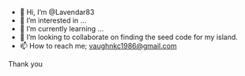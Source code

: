 - 👋 Hi, I’m @Lavendar83
- 👀 I’m interested in ...
- 🌱 I’m currently learning ...
- 💞️ I’m looking to collaborate on finding the seed code for my island.
- 📫 How to reach me; vaughnkc1986@gmail.com

Thank you

<!---
Lavendar83/Lavendar83 is a ✨ special ✨ repository because its `README.md` (this file) appears on your GitHub profile.
You can click the Preview link to take a look at your changes.
--->
